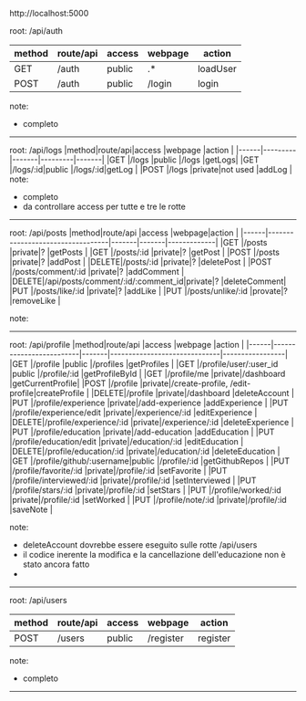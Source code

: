 http://localhost:5000

root: /api/auth

|method|route/api|access|webpage|action  |
|------|---------|------|-------|--------|
|GET   |/auth    |public|.*     |loadUser|
|POST  |/auth    |public|/login |login   |

note:
- completo

---

root: /api/logs
|method|route/api|access |webpage  |action |
|------|---------|-------|---------|-------|
|GET   |/logs    |public |/logs    |getLogs|
|GET   |/logs/:id|public |/logs/:id|getLog |
|POST  |/logs    |private|not used |addLog |
note:
- completo
- da controllare access per tutte e tre le rotte

---
root: /api/posts
|method|route/api                         |access |webpage|action       |
|------|----------------------------------|-------|-------|-------------|
|GET   |/posts                            |private|?      |getPosts     |
|GET   |/posts/:id                        |private|?      |getPost      |
|POST  |/posts                            |private|?      |addPost      |
|DELETE|/posts/:id                        |private|?      |deletePost   |
|POST  |/posts/comment/:id                |private|?      |addComment   |
|DELETE|/api/posts/comment/:id/:comment_id|private|?      |deleteComment|
|PUT   |/posts/like/:id 		          |private|?      |addLike      |
|PUT   |/posts/unlike/:id                 |provate|?      |removeLike   |

note:

---
root: /api/profile
|method|route/api                |access |webpage                       |action           |
|------|-------------------------|-------|------------------------------|-----------------|
|GET   |/profile                 |public |/profiles                     |getProfiles      |
|GET   |/profile/user/:user_id   |public |/profile/:id                  |getProfileById   |
|GET   |/profile/me              |private|/dashboard                    |getCurrentProfile|
|POST  |/profile                 |private|/create-profile, /edit-profile|createProfile    |
|DELETE|/profile                 |private|/dashboard                    |deleteAccount    |
|PUT   |/profile/experience      |private|/add-experience               |addExperience    |
|PUT   |/profile/experience/edit |private|/experience/:id               |editExperience   |
|DELETE|/profile/experience/:id  |private|/experience/:id               |deleteExperience |
|PUT   |/profile/education       |private|/add-education                |addEducation     |
|PUT   |/profile/education/edit  |private|/education/:id                |editEducation    |
|DELETE|/profile/education/:id   |private|/education/:id                |deleteEducation  |
|GET   |/profile/github/:username|public |/profile/:id                  |getGithubRepos   |
|PUT   |/profile/favorite/:id    |private|/profile/:id                  |setFavorite      |
|PUT   |/profile/interviewed/:id |private|/profile/:id                  |setInterviewed   |
|PUT   |/profile/stars/:id       |private|/profile/:id                  |setStars         |
|PUT   |/profile/worked/:id      |private|/profile/:id                  |setWorked        |
|PUT   |/profile/note/:id        |private|/profile/:id                  |saveNote         |


note:
- deleteAccount dovrebbe essere eseguito sulle rotte /api/users
- il codice inerente la modifica e la cancellazione dell'educazione non è stato ancora fatto
-

---
root: /api/users

|method|route/api|access|webpage  |action  |
|------|---------|------|---------|--------|
|POST  |/users   |public|/register|register|

note:
- completo
---